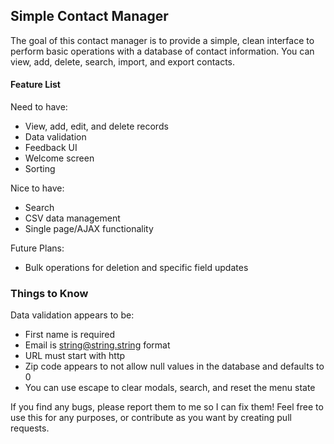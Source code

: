 ## Simple Contact Manager ##

The goal of this contact manager is to provide a simple, clean interface to perform basic operations with a database of contact information. You can view, add, delete, search, import, and export contacts.

#### Feature List ####

Need to have:
- View, add, edit, and delete records
- Data validation
- Feedback UI
- Welcome screen
- Sorting

Nice to have:
- Search
- CSV data management
- Single page/AJAX functionality

Future Plans:
- Bulk operations for deletion and specific field updates

### Things to Know ###

Data validation appears to be:
-   First name is required
-   Email is string@string.string format
-   URL must start with http
-   Zip code appears to not allow null values in the database and defaults to 0
- You can use escape to clear modals, search, and reset the menu state

If you find any bugs, please report them to me so I can fix them! Feel free to use this for any purposes, or contribute as you want by creating pull requests.
